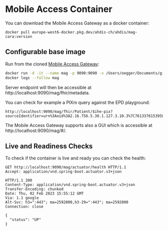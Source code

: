 # Mobile Access Container

You can download the Mobile Access Gateway as a docker container:

```
docker pull europe-west6-docker.pkg.dev/ahdis-ch/ahdis/mag-cara:version
```

## Configurable base image

Run from the cloned [Mobile Access Gateway](https://github.com/ahdis/MobileAccessGateway):

```bash
docker run -d -it --name mag -p 9090:9090 -v /Users/oegger/Documents/github/MobileAccessGateway/example-playground:/config/ europe-west6-docker.pkg.dev/ahdis-ch/ahdis/mag:v062
docker logs --follow mag
```

Server endpoint will then be accessible at http://localhost:9090/mag/fhir/metadata.

You can check for example a PIXm query against the EPD playground:

```http
http://localhost:9090/mag/fhir/Patient/$ihe-pix?sourceIdentifier=urn%3Aoid%3A2.16.756.5.30.1.127.3.10.3%7C761337615395845832&targetSystem=urn%3Aoid%3A1.1.1.99.1&targetSystem=urn%3Aoid%3A2.16.756.5.30.1.127.3.10.3
```

The Mobile Access Gateway supports also a GUI which is accessible at http://localhost:9090/mag/#/.

## Live and Readiness Checks

To check if the container is live and ready you can check the health:

```http
GET http://localhost:9090/mag/actuator/health HTTP/1.1
Accept: application/vnd.spring-boot.actuator.v3+json

HTTP/1.1 200
Content-Type: application/vnd.spring-boot.actuator.v3+json
Transfer-Encoding: chunked
Date: Thu, 02 Feb 2023 15:55:12 GMT
Via: 1.1 google
Alt-Svc: h3=":443"; ma=2592000,h3-29=":443"; ma=2592000
Connection: close

{
  "status": "UP"
}
```